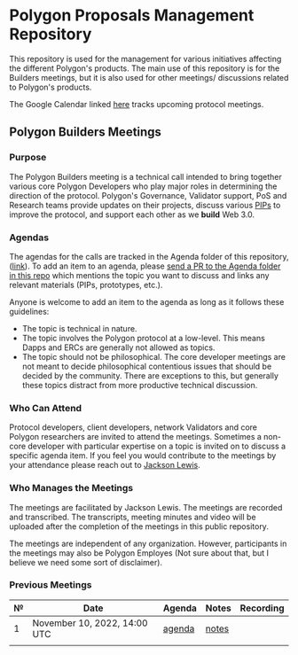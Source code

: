 # Polygon Proposals Management Repository 

This repository is used for the management for various initiatives affecting the different Polygon's products. The main use of this repository is for the Builders meetings, but it is also used for other meetings/ discussions related to Polygon's products.

The Google Calendar linked [here]() tracks upcoming protocol meetings.

## Polygon Builders Meetings

### Purpose

The Polygon Builders meeting is a technical call intended to bring together various core Polygon Developers who play major roles in determining the direction of the protocol. Polygon's Governance, Validator support, PoS and Research teams provide updates on their projects, discuss various [PIPs](https://github.com/hrook1/Polygon-Improvement-Proposals) to improve the protocol, and support each other as we **build** Web 3.0.

### Agendas

The agendas for the calls are tracked in the Agenda folder of this repository, ([link](https://github.com/hrook1/Polygon-Improvement-Proposals/tree/main/Project%20Management/Agenda)). To add an item to an agenda, please [send a PR to the Agenda folder in this repo](https://github.com/hrook1/Polygon-Improvement-Proposals/issues/new) which mentions the topic you want to discuss and links any relevant materials (PIPs, prototypes, etc.). 

Anyone is welcome to add an item to the agenda as long as it follows these guidelines:

- The topic is technical in nature.
- The topic involves the Polygon protocol at a low-level. This means Dapps and ERCs are generally not allowed as topics.
- The topic should not be philosophical. The core developer meetings are not meant to decide philosophical contentious issues that should be decided by the community. There are exceptions to this, but generally these topics distract from more productive technical discussion.

### Who Can Attend

Protocol developers, client developers, network Validators and core Polygon researchers are invited to attend the meetings. Sometimes a non-core developer with particular expertise on a topic is invited on to discuss a specific agenda item. If you feel you would contribute to the meetings by your attendance please reach out to [Jackson Lewis](mailto:jackson@polygon.technology).

### Who Manages the Meetings

The meetings are facilitated by Jackson Lewis. The meetings are recorded and transcribed. The transcripts, meeting minutes and video will be uploaded after the completion of the meetings in this public repository. 

The meetings are independent of any organization. However, participants in the meetings may also be Polygon Employes (Not sure about that, but I believe we need some sort of disclaimer).

### Previous Meetings

| №   | Date                                 | Agenda                                              | Notes                                                                                                                                                                    | Recording                                                                          |
| --- | ------------------------------------ | --------------------------------------------------- | ------------------------------------------------------------------------------------------------------------------------------------------------------------------------ | ---------------------------------------------------------------------------------- |
| 1 | November 10, 2022, 14:00 UTC         | [agenda](https://github.com/hrook1/Polygon-Improvement-Proposals/tree/main/Project%20Management/Agenda) | [notes]()  |                                                                                                             | [Video] (https://www.youtube.com/watch?v=CuYIL7uJomQ)    |
                                                                                                                                                                                                     |



